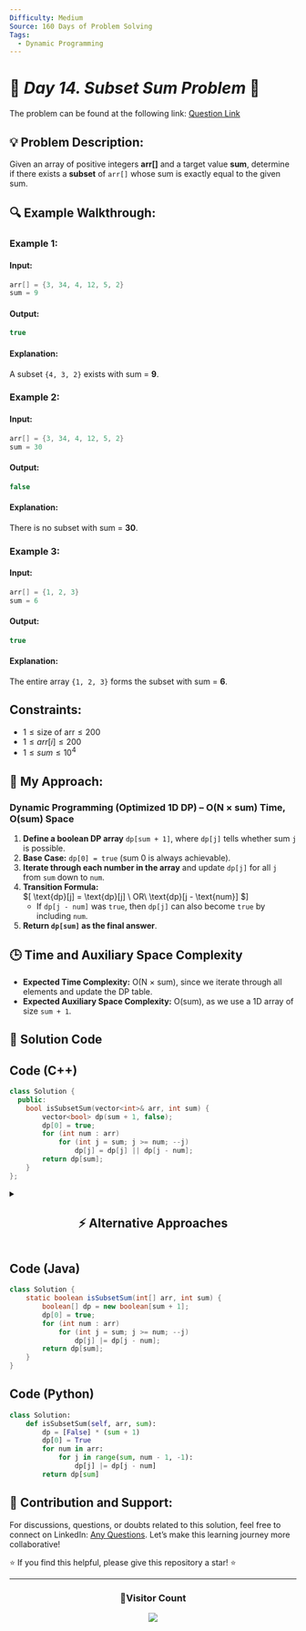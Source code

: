 ```yaml
---
Difficulty: Medium
Source: 160 Days of Problem Solving
Tags:
  - Dynamic Programming
---
```


# 🚀 _Day 14. Subset Sum Problem_ 🧠

The problem can be found at the following link: [Question Link](https://www.geeksforgeeks.org/batch/gfg-160-problems/track/dynamic-programming-gfg-160/problem/subset-sum-problem-1611555638)

## 💡 **Problem Description:**

Given an array of positive integers **arr[]** and a target value **sum**, determine if there exists a **subset** of `arr[]` whose sum is exactly equal to the given sum.

## 🔍 **Example Walkthrough:**

### **Example 1:**

#### **Input:**

```cpp
arr[] = {3, 34, 4, 12, 5, 2}
sum = 9
```

#### **Output:**

```cpp
true
```

#### **Explanation:**

A subset `{4, 3, 2}` exists with sum = **9**.

### **Example 2:**

#### **Input:**

```cpp
arr[] = {3, 34, 4, 12, 5, 2}
sum = 30
```

#### **Output:**

```cpp
false
```

#### **Explanation:**

There is no subset with sum = **30**.

### **Example 3:**

#### **Input:**

```cpp
arr[] = {1, 2, 3}
sum = 6
```

#### **Output:**

```cpp
true
```

#### **Explanation:**

The entire array `{1, 2, 3}` forms the subset with sum = **6**.

## **Constraints:**

- $1 \leq \text{size of arr} \leq 200$
- $1 \leq arr[i] \leq 200$
- $1 \leq sum \leq 10^4$

## 🎯 **My Approach:**

### **Dynamic Programming (Optimized 1D DP) – O(N × sum) Time, O(sum) Space**

1. **Define a boolean DP array** `dp[sum + 1]`, where `dp[j]` tells whether sum `j` is possible.
2. **Base Case:** `dp[0] = true` (sum 0 is always achievable).
3. **Iterate through each number in the array** and update `dp[j]` for all `j` from `sum` down to `num`.
4. **Transition Formula:**  
   $\[
   \text{dp}[j] = \text{dp}[j] \ OR\ \text{dp}[j - \text{num}]
   $\]
   - If `dp[j - num]` was `true`, then `dp[j]` can also become `true` by including `num`.
5. **Return `dp[sum]` as the final answer**.

## 🕒 **Time and Auxiliary Space Complexity**

- **Expected Time Complexity:** O(N × sum), since we iterate through all elements and update the DP table.
- **Expected Auxiliary Space Complexity:** O(sum), as we use a 1D array of size `sum + 1`.

## 📝 **Solution Code**

## **Code (C++)**

```cpp
class Solution {
  public:
    bool isSubsetSum(vector<int>& arr, int sum) {
        vector<bool> dp(sum + 1, false);
        dp[0] = true;
        for (int num : arr)
            for (int j = sum; j >= num; --j)
                dp[j] = dp[j] || dp[j - num];
        return dp[sum];
    }
};
```

<details>
<summary><h2 align="center">⚡ Alternative Approaches</h2></summary>

## **2️⃣ Dynamic Programming (O(N×sum) Time, O(N×sum) Space) — 2D DP**

### **Algorithm Steps:**

1. Use a **2D DP table** where `dp[i][j]` represents whether it's possible to achieve sum `j` using the first `i` elements.
2. **Base Case:**
   - `dp[i][0] = true` for all `i` (sum `0` is always achievable).
   - `dp[0][j] = false` for `j > 0` (no elements can't form non-zero sum).
3. **Recurrence Relation:**  
   $\[
   \text{dp}[i][j] = \text{dp}[i-1][j] || \text{dp}[i-1][j - arr[i-1]]
   $\]
   - Exclude the element (`dp[i-1][j]`).
   - Include the element (`dp[i-1][j - arr[i-1]]`).

```cpp
class Solution {
  public:
    bool isSubsetSum(vector<int>& arr, int sum) {
        int n = arr.size();
        vector<vector<bool>> dp(n + 1, vector<bool>(sum + 1, false));
        for (int i = 0; i <= n; i++) dp[i][0] = true;
        for (int i = 1; i <= n; i++) {
            for (int j = 1; j <= sum; j++) {
                dp[i][j] = dp[i - 1][j];
                if (j >= arr[i - 1]) dp[i][j] |= dp[i - 1][j - arr[i - 1]];
            }
        }
        return dp[n][sum];
    }
};
```

✅ **Time Complexity:** `O(N × sum)`  
✅ **Space Complexity:** `O(N × sum)`

## **3️⃣ Recursive + Memoization (O(N×sum) Time, O(N×sum) Space)**

### **Algorithm Steps:**

1. Define a recursive function `solve(index, sum)`:
   - Base Case: If `sum == 0`, return `true`.
   - If `index < 0` or `sum < 0`, return `false`.
   - Memoize results to avoid recomputation.
2. **Recurrence Relation:**  
   $\[
   \text{solve(index, sum)} = \text{solve(index - 1, sum)} \quad \text{OR} \quad \text{solve(index - 1, sum - arr[index])}
   \]$
   - Exclude the element.
   - Include the element.
3. **Use memoization (`dp[index][sum]`)** to avoid redundant calculations.

```cpp
class Solution {
  public:
    vector<vector<int>> dp;
    bool solve(vector<int>& arr, int i, int sum) {
        if (sum == 0) return true;
        if (i < 0 || sum < 0) return false;
        if (dp[i][sum] != -1) return dp[i][sum];
        return dp[i][sum] = solve(arr, i - 1, sum) || solve(arr, i - 1, sum - arr[i]);
    }

    bool isSubsetSum(vector<int>& arr, int sum) {
        int n = arr.size();
        dp.assign(n, vector<int>(sum + 1, -1));
        return solve(arr, n - 1, sum);
    }
};
```

✅ **Time Complexity:** `O(N × sum)`  
✅ **Space Complexity:** `O(N × sum)`

## **Comparison of Approaches**

| **Approach**                | ⏱️ **Time Complexity** | 🗂️ **Space Complexity** | ✅ **Pros**                  | ⚠️ **Cons**               |
| --------------------------- | ---------------------- | ----------------------- | ---------------------------- | ------------------------- |
| **1D Space Optimized DP**   | 🟡 `O(N × sum)`        | 🟢 `O(sum)`             | Most efficient space-wise    | Requires careful indexing |
| **2D DP (Tabulation)**      | 🟡 `O(N × sum)`        | 🔴 `O(N × sum)`         | Easy to implement, intuitive | High space usage          |
| **Recursive + Memoization** | 🟡 `O(N × sum)`        | 🔴 `O(N × sum)`         | Natural recursion flow       | Stack overhead            |

✅ **Best Choice?**

- **If optimizing space:** Use **1D DP (Space-Optimized)**.
- **If space is not a concern:** Use **2D DP (Tabulation)** for easy understanding.
- **For recursion lovers:** Use **Recursive + Memoization**.

</details>

## **Code (Java)**

```java
class Solution {
    static boolean isSubsetSum(int[] arr, int sum) {
        boolean[] dp = new boolean[sum + 1];
        dp[0] = true;
        for (int num : arr)
            for (int j = sum; j >= num; --j)
                dp[j] |= dp[j - num];
        return dp[sum];
    }
}
```

## **Code (Python)**

```python
class Solution:
    def isSubsetSum(self, arr, sum):
        dp = [False] * (sum + 1)
        dp[0] = True
        for num in arr:
            for j in range(sum, num - 1, -1):
                dp[j] |= dp[j - num]
        return dp[sum]
```

## 🎯 **Contribution and Support:**

For discussions, questions, or doubts related to this solution, feel free to connect on LinkedIn: [Any Questions](https://www.linkedin.com/in/patel-hetkumar-sandipbhai-8b110525a/). Let’s make this learning journey more collaborative!

⭐ If you find this helpful, please give this repository a star! ⭐

---

<div align="center">
  <h3><b>📍Visitor Count</b></h3>
</div>

<p align="center">
  <img src="https://profile-counter.glitch.me/Hunterdii/count.svg" />
</p>
